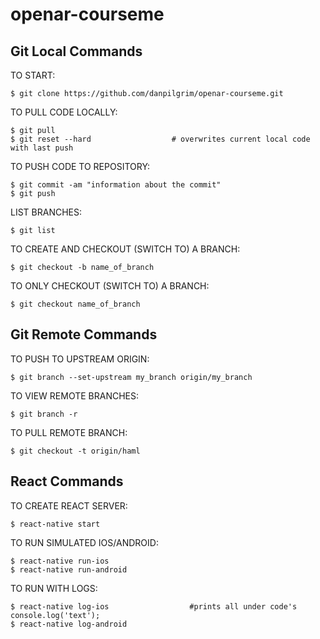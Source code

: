 # openar-courseme


## Git Local Commands

TO START:
```
$ git clone https://github.com/danpilgrim/openar-courseme.git
```

TO PULL CODE LOCALLY:
```
$ git pull
$ git reset --hard                  # overwrites current local code with last push
```

TO PUSH CODE TO REPOSITORY:
```
$ git commit -am "information about the commit"
$ git push
```

LIST BRANCHES:  
```
$ git list       
```

TO CREATE AND CHECKOUT (SWITCH TO) A BRANCH:
```
$ git checkout -b name_of_branch      
```

TO ONLY CHECKOUT (SWITCH TO) A BRANCH:
```
$ git checkout name_of_branch   
```

## Git Remote Commands

TO PUSH TO UPSTREAM ORIGIN:
```
$ git branch --set-upstream my_branch origin/my_branch
```

TO VIEW REMOTE BRANCHES:
```
$ git branch -r
```

TO PULL REMOTE BRANCH:
```
$ git checkout -t origin/haml
```

## React Commands

TO CREATE REACT SERVER:
```
$ react-native start
```

TO RUN SIMULATED IOS/ANDROID:
```
$ react-native run-ios
$ react-native run-android
```

TO RUN WITH LOGS:
```
$ react-native log-ios                  #prints all under code's console.log('text');
$ react-native log-android
```

